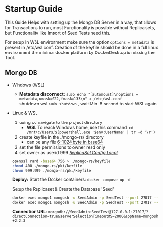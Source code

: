 # Startup Guide

This Guide Helps with setting up the Mongo DB Server in a way, that allows for Transactions to run, most Functionality is possible without Replica sets, but Functionality like Import of Seed Tests need this.

For setup In WSL environment make sure the option `options = metadata` is present in /etc/wsl.conf.
Creation of the keyfile should be done in a full linux environment the minimal docker platform by DockerDesktop is missing the Tool.

## Mongo DB
* Windows (WSL)
    * **Metadata disconnect:** `sudo echo "[automount]\noptions = metadata,umask=022,fmask=133\n" > /etc/wsl.conf`  
    shutdown wsl `sudo shutdown` , wait Min. 8 second to start WSL again.
* Linux & WSL 
    1. using cd navigate to the project directory
        * **WSL** To reach Windows home, use this command: `cd /mnt/c/Users/$(powershell.exe '$env:UserName' | tr -d '\r')`
    1. create keyfile in the ./mongo-rs/ directory
        * can be any file [6-1024 byte in base64](https://www.mongodb.com/docs/manual/core/security-internal-authentication/#std-label-internal-auth-keyfile)
    1. set the file permissions to owner read only
    1. set owner as userid 999
    <em style=color:gray;> [ReplicaSet Config Local](https://www.mongodb.com/docs/manual/tutorial/deploy-replica-set-with-keyfile-access-control/) </em>

    ```bash 
    openssl rand -base64 756 > ./mongo-rs/keyfile
    chmod 400 ./mongo-rs/pki/keyfile
    chown 999:999 ./mongo-rs/pki/keyfile
    ```

    **Deploy:** 
    Start the Docker containers:
    `docker compose up -d`

    Setup the Replicaset & Create the Database 'Seed'
    ``` bash 
    docker exec mongo1 mongosh -u SeedAdmin -p SeedTest --port 27017 --eval 'rs.initiate({_id: \"rs0\", version: 1, members: [{ _id: 0, host: \"mongo1:27017\" }, { _id: 1, host: \"mongo2:27018\" }, { _id: 2, host: \"mongo3:27019\" }]})';
    docker exec mongo1 mongosh -u SeedAdmin -p SeedTest --port 27017 --eval 'db = db.getDB("Seed")';
    ```

    **Connection URL**: `mongodb://SeedAdmin:SeedTest@127.0.0.1:27017/?directConnection=true&serverSelectionTimeoutMS=2000&appName=mongosh+2.2.3`

